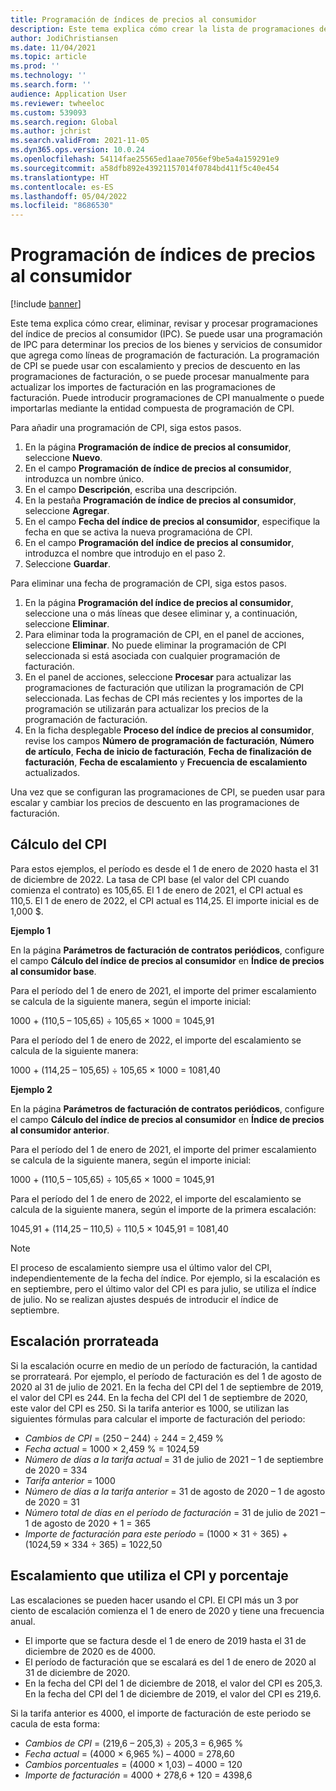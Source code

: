 ```yaml
---
title: Programación de índices de precios al consumidor
description: Este tema explica cómo crear la lista de programaciones del índice de precios al consumidor (CPI) que obtiene de Internet para ayudar a determinar el cargo de escalación en la facturación de Suscripción.
author: JodiChristiansen
ms.date: 11/04/2021
ms.topic: article
ms.prod: ''
ms.technology: ''
ms.search.form: ''
audience: Application User
ms.reviewer: twheeloc
ms.custom: 539093
ms.search.region: Global
ms.author: jchrist
ms.search.validFrom: 2021-11-05
ms.dyn365.ops.version: 10.0.24
ms.openlocfilehash: 54114fae25565ed1aae7056ef9be5a4a159291e9
ms.sourcegitcommit: a58dfb892e43921157014f0784bd411f5c40e454
ms.translationtype: HT
ms.contentlocale: es-ES
ms.lasthandoff: 05/04/2022
ms.locfileid: "8686530"
---
```

# <a name="consumer-price-index-schedule"></a>Programación de índices de precios al consumidor

[!include [banner](../includes/banner.md)]

Este tema explica cómo crear, eliminar, revisar y procesar programaciones del índice de precios al consumidor (IPC). Se puede usar una programación de IPC para determinar los precios de los bienes y servicios de consumidor que agrega como líneas de programación de facturación. La programación de CPI se puede usar con escalamiento y precios de descuento en las programaciones de facturación, o se puede procesar manualmente para actualizar los importes de facturación en las programaciones de facturación. Puede introducir programaciones de CPI manualmente o puede importarlas mediante la entidad compuesta de programación de CPI.

Para añadir una programación de CPI, siga estos pasos.

1. En la página **Programación de índice de precios al consumidor**, seleccione **Nuevo**.
2. En el campo **Programación de índice de precios al consumidor**, introduzca un nombre único.
3. En el campo **Descripción**, escriba una descripción.
4. En la pestaña **Programación de índice de precios al consumidor**, seleccione **Agregar**.
5. En el campo **Fecha del índice de precios al consumidor**, especifique la fecha en que se activa la nueva programacióna de CPI.
6. En el campo **Programación del índice de precios al consumidor**, introduzca el nombre que introdujo en el paso 2.
7. Seleccione **Guardar**.

Para eliminar una fecha de programación de CPI, siga estos pasos.

1. En la página **Programación del índice de precios al consumidor**, seleccione una o más líneas que desee eliminar y, a continuación, seleccione **Eliminar**.
2. Para eliminar toda la programación de CPI, en el panel de acciones, seleccione **Eliminar**. No puede eliminar la programación de CPI seleccionada si está asociada con cualquier programación de facturación.
3. En el panel de acciones, seleccione **Procesar** para actualizar las programaciones de facturación que utilizan la programación de CPI seleccionada. Las fechas de CPI más recientes y los importes de la programación se utilizarán para actualizar los precios de la programación de facturación.
4. En la ficha desplegable **Proceso del índice de precios al consumidor**, revise los campos **Número de programación de facturación**, **Número de artículo**, **Fecha de inicio de facturación**, **Fecha de finalización de facturación**, **Fecha de escalamiento** y **Frecuencia de escalamiento** actualizados.

Una vez que se configuran las programaciones de CPI, se pueden usar para escalar y cambiar los precios de descuento en las programaciones de facturación.

## <a name="cpi-calculation"></a>Cálculo del CPI

Para estos ejemplos, el período es desde el 1 de enero de 2020 hasta el 31 de diciembre de 2022. La tasa de CPI base (el valor del CPI cuando comienza el contrato) es 105,65. El 1 de enero de 2021, el CPI actual es 110,5. El 1 de enero de 2022, el CPI actual es 114,25. El importe inicial es de 1,000 $.

**Ejemplo 1**

En la página **Parámetros de facturación de contratos periódicos**, configure el campo **Cálculo del índice de precios al consumidor** en **Índice de precios al consumidor base**.

Para el período del 1 de enero de 2021, el importe del primer escalamiento se calcula de la siguiente manera, según el importe inicial:

1000 + (110,5 – 105,65) &divide; 105,65 &times; 1000 = 1045,91

Para el período del 1 de enero de 2022, el importe del escalamiento se calcula de la siguiente manera:

1000 + (114,25 – 105,65) &divide; 105,65 &times; 1000 = 1081,40

**Ejemplo 2**

En la página **Parámetros de facturación de contratos periódicos**, configure el campo **Cálculo del índice de precios al consumidor** en **Índice de precios al consumidor anterior**.

Para el período del 1 de enero de 2021, el importe del primer escalamiento se calcula de la siguiente manera, según el importe inicial:

1000 + (110,5 – 105,65) &divide; 105,65 &times; 1000 = 1045,91

Para el período del 1 de enero de 2022, el importe del escalamiento se calcula de la siguiente manera, según el importe de la primera escalación:

1045,91 + (114,25 – 110,5) &divide; 110,5 &times; 1045,91 = 1081,40

> [!NOTE]
> El proceso de escalamiento siempre usa el último valor del CPI, independientemente de la fecha del índice. Por ejemplo, si la escalación es en septiembre, pero el último valor del CPI es para julio, se utiliza el índice de julio. No se realizan ajustes después de introducir el índice de septiembre.

## <a name="prorated-escalation"></a>Escalación prorrateada

Si la escalación ocurre en medio de un período de facturación, la cantidad se prorrateará. Por ejemplo, el período de facturación es del 1 de agosto de 2020 al 31 de julio de 2021. En la fecha del CPI del 1 de septiembre de 2019, el valor del CPI es 244. En la fecha del CPI del 1 de septiembre de 2020, este valor del CPI es 250. Si la tarifa anterior es 1000, se utilizan las siguientes fórmulas para calcular el importe de facturación del periodo:

* *Cambios de CPI* = (250 – 244) &divide; 244 = 2,459 %
* *Fecha actual* = 1000 &times; 2,459 % = 1024,59
* *Número de días a la tarifa actual* = 31 de julio de 2021 – 1 de septiembre de 2020 = 334
* *Tarifa anterior* = 1000
* *Número de días a la tarifa anterior* = 31 de agosto de 2020 – 1 de agosto de 2020 = 31
* *Número total de días en el período de facturación* = 31 de julio de 2021 – 1 de agosto de 2020 + 1 = 365
* *Importe de facturación para este período* = (1000 &times; 31 &divide; 365) + (1024,59 &times; 334 &divide; 365) = 1022,50

## <a name="escalation-that-uses-the-cpi-and-percentage"></a>Escalamiento que utiliza el CPI y porcentaje

Las escalaciones se pueden hacer usando el CPI. El CPI más un 3 por ciento de escalación comienza el 1 de enero de 2020 y tiene una frecuencia anual.

- El importe que se factura desde el 1 de enero de 2019 hasta el 31 de diciembre de 2020 es de 4000.
- El período de facturación que se escalará es del 1 de enero de 2020 al 31 de diciembre de 2020.
- En la fecha del CPI del 1 de diciembre de 2018, el valor del CPI es 205,3. En la fecha del CPI del 1 de diciembre de 2019, el valor del CPI es 219,6.

Si la tarifa anterior es 4000, el importe de facturación de este periodo se cacula de esta forma:

- *Cambios de CPI* = (219,6 – 205,3) &divide; 205,3 = 6,965 %
- *Fecha actual* = (4000 &times; 6,965 %) – 4000 = 278,60
- *Cambios porcentuales* = (4000 &times; 1,03) – 4000 = 120
- *Importe de facturación* = 4000 + 278,6 + 120 = 4398,6
